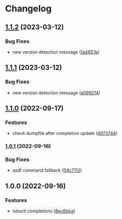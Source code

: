 # Changelog

## [1.1.2](https://github.com/joke/zim-istioctl/compare/v1.1.1...v1.1.2) (2023-03-12)


### Bug Fixes

* new version detection message ([1a4657e](https://github.com/joke/zim-istioctl/commit/1a4657eb8ec0a5612a3c2ea118213693ba18747a))

## [1.1.1](https://github.com/joke/zim-istioctl/compare/v1.1.0...v1.1.1) (2023-03-12)


### Bug Fixes

* new version detection message ([a099214](https://github.com/joke/zim-istioctl/commit/a09921406fb51f87c938ae763f60bd04fde1e83d))

## [1.1.0](https://github.com/joke/zim-istioctl/compare/v1.0.1...v1.1.0) (2022-09-17)


### Features

* check dumpfile after completion update ([4973744](https://github.com/joke/zim-istioctl/commit/49737446171714364f5ccf6b475a62bc9ac60060))

### [1.0.1](https://github.com/joke/zim-istioctl/compare/v1.0.0...v1.0.1) (2022-09-16)


### Bug Fixes

* asdf command fallback ([04c7112](https://github.com/joke/zim-istioctl/commit/04c71124caa802a2894185cb7201f818f8d9e449))

## 1.0.0 (2022-09-16)


### Features

* istioctl completions ([8ec6bba](https://github.com/joke/zim-istioctl/commit/8ec6bbaa186d9d4d37aaa894ef6b832f052ba8df))
